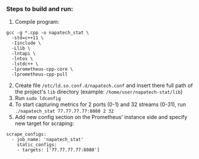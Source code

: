 ### Steps to build and run:
1. Compile program:
```
gcc -g *.cpp -o napatech_stat \
  -std=c++11 \
  -Iinclude \
  -Llib \
  -lntapi \
  -lntos \
  -lstdc++ \
  -lprometheus-cpp-core \
  -lprometheus-cpp-pull
```
2. Create file `/etc/ld.so.conf.d/napatech.conf` and insert there full path of the project's `lib` directory (example: `/home/user/napatech-stat/lib`)
3. Run `sudo ldconfig`
4. To start capturing metrics for 2 ports (0-1) and 32 streams (0-31), run `./napatech_stat 77.77.77.77:8080 2 32`
5. Add new config section on the Prometheus' instance side and specify new target for scraping:
```
scrape_configs:
  - job_name: 'napatech_stat'
    static_configs:
    - targets: ['77.77.77.77:8080']
```